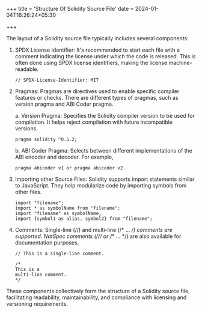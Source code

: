 +++
title = 'Structure Of Solidity Source File'
date = 2024-01-04T16:26:24+05:30

+++

The layout of a Solidity source file typically includes several components:

1. SPDX License Identifier: It's recommended to start each file with a comment indicating the license under which the code is released. This is often done using SPDX license identifiers, making the license machine-readable.

    ```solidity
    // SPDX-License-Identifier: MIT
    ```

2. Pragmas: Pragmas are directives used to enable specific compiler features or checks. There are different types of pragmas, such as version pragma and ABI Coder pragma.

   a. Version Pragma: Specifies the Solidity compiler version to be used for compilation. It helps reject compilation with future incompatible versions.

   ```solidity
   pragma solidity ^0.5.2;
   ```

   b. ABI Coder Pragma: Selects between different implementations of the ABI encoder and decoder. For example, 
   
   ```solidity
   pragma abicoder v1 or pragma abicoder v2.
   ```

3. Importing other Source Files: Solidity supports import statements similar to JavaScript. They help modularize code by importing symbols from other files.

    ```solidity
    import "filename";
    import * as symbolName from "filename";
    import "filename" as symbolName;
    import {symbol1 as alias, symbol2} from "filename";
    ```

4. Comments: Single-line (//) and multi-line (/* ... */) comments are supported. NatSpec comments (/// or /** ... */) are also available for documentation purposes.

    ```solidity
    // This is a single-line comment.

    /*
    This is a
    multi-line comment.
    */
    ```

These components collectively form the structure of a Solidity source file, facilitating readability, maintainability, and compliance with licensing and versioning requirements.